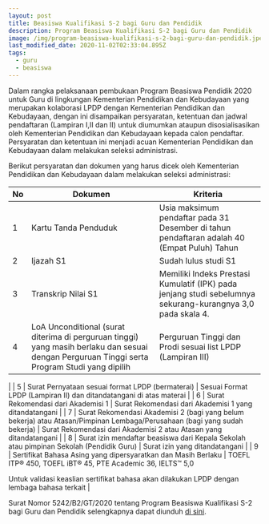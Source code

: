 ```yaml
---
layout: post
title: Beasiswa Kualifikasi S-2 bagi Guru dan Pendidik
description: Program Beasiswa Kualifikasi S-2 bagi Guru dan Pendidik
image: /img/program-beasiswa-kualifikasi-s-2-bagi-guru-dan-pendidik.jpeg
last_modified_date: 2020-11-02T02:33:04.895Z
tags:
  - guru
  - beasiswa
---
```

Dalam rangka pelaksanaan pembukaan Program Beasiswa Pendidik 2020 untuk Guru di lingkungan Kementerian Pendidikan dan Kebudayaan yang merupakan kolaborasi LPDP dengan Kementerian Pendidikan dan Kebudayaan, dengan ini disampaikan persyaratan, ketentuan dan jadwal pendaftaran (Lampiran I,II dan II) untuk diumumkan ataupun disosialisasikan oleh Kementerian Pendidikan dan Kebudayaan kepada calon pendaftar. Persyaratan dan ketentuan ini menjadi acuan Kementerian Pendidikan dan Kebudayaan dalam melakukan seleksi administrasi.

Berikut persyaratan dan dokumen yang harus dicek oleh Kementerian Pendidikan dan Kebudayaan dalam melakukan seleksi administrasi:
| No | Dokumen | Kriteria |
|---|---|---|
| 1 | Kartu Tanda Penduduk  | Usia maksimum pendaftar pada 31 Desember di tahun pendaftaran adalah 40 (Empat Puluh) Tahun |
| 2 | Ijazah S1 | Sudah lulus studi S1 |
| 3 | Transkrip Nilai S1 | Memiliki Indeks Prestasi Kumulatif (IPK) pada jenjang studi sebelumnya sekurang-kurangnya 3,0 pada skala 4.|
| 4 | LoA Unconditional (surat diterima di perguruan tinggi) yang masih berlaku dan sesuai dengan Perguruan Tinggi serta Program Studi yang dipilih | Perguruan Tinggi dan Prodi sesuai list LPDP (Lampiran III)|
| 5 | Surat Pernyataan sesuai format LPDP (bermaterai) | Sesuai Format LPDP (Lampiran II) dan ditandatangani di atas materai |
| 6 | Surat Rekomendasi dari Akademisi 1 | Surat Rekomendasi dari Akademisi 1 yang ditandatangani |
| 7 | Surat Rekomendasi Akademisi 2 (bagi yang belum bekerja) atau Atasan/Pimpinan Lembaga/Perusahaan (bagi yang sudah bekerja) | Surat Rekomendasi dari Akademisi 2 atau Atasan yang ditandatangani |
| 8 | Surat izin mendaftar beasiswa dari Kepala Sekolah atau pimpinan Sekolah (Pendidik Guru) | Surat izin yang ditandatangani |
| 9 | Sertifikat Bahasa Asing yang dipersyaratkan dan Masih Berlaku | TOEFL ITP® 450, TOEFL iBT® 45, PTE Academic 36, IELTS™ 5,0

Untuk validasi keaslian sertifikat bahasa akan dilakukan LPDP dengan lembaga bahasa terkait |

Surat Nomor 5242/B2/GT/2020 tentang Program Beasiswa Kualifikasi S-2 bagi Guru dan Pendidik selengkapnya dapat diunduh [di sini](https://drive.google.com/file/d/1fFIjIIc62LwP6pR9VcjWdX4UtcKzk0Ao/view?usp=sharing).